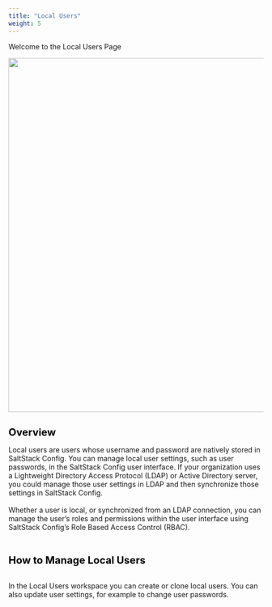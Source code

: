 ```yaml
---
title: "Local Users"
weight: 5
---
```


Welcome to the Local Users Page

<img src="/Administration/Local_Users/localusers.png" width="600" height="700">

<h1 style="color:black;font-size:20px;">Overview</h1>

Local users are users whose username and password are natively stored in SaltStack Config. You can manage local user settings, such as user passwords, in the SaltStack Config user interface. If your organization uses a Lightweight Directory Access Protocol (LDAP) or Active Directory server, you could manage those user settings in LDAP and then synchronize those settings in SaltStack Config.<br>
<br>
Whether a user is local, or synchronized from an LDAP connection, you can manage the user’s roles and permissions within the user interface using SaltStack Config’s Role Based Access Control (RBAC).<br>
<br>
<h1 style="color:black;font-size:20px;">How to Manage Local Users</h1>
<br>
In the Local Users workspace you can create or clone local users. You can also update user settings, for example to change user passwords.<br>
<br>
